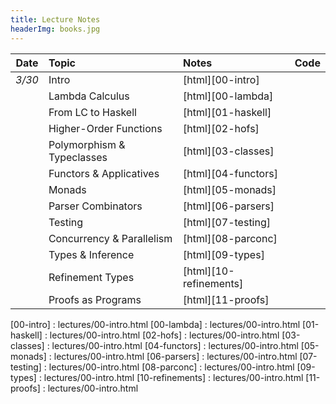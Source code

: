 ```yaml
---
title: Lecture Notes
headerImg: books.jpg
---
```



| **Date**   | **Topic**                       | **Notes**                 | **Code**      |
|:----------:|:--------------------------------|:--------------------------|:--------------|
| *3/30*     | Intro                           | [html][00-intro]          |               |
|            | Lambda Calculus                 | [html][00-lambda]         |               |
|            | From LC to Haskell              | [html][01-haskell]        |               |
|            | Higher-Order Functions          | [html][02-hofs]           |               | 
|            | Polymorphism & Typeclasses      | [html][03-classes]        |               |
|            | Functors & Applicatives         | [html][04-functors]       |               | 
|            | Monads                          | [html][05-monads]         |               |
|            | Parser Combinators              | [html][06-parsers]        |               |
|            | Testing                         | [html][07-testing]        |               | 
|            | Concurrency & Parallelism       | [html][08-parconc]        |               | 
|            | Types & Inference               | [html][09-types]          |               |            
|            | Refinement Types                | [html][10-refinements]    |               |          
|            | Proofs as Programs              | [html][11-proofs]         |               | 



<!-- 
## Topics 

Week 1
- Intro
- LC 

Week 2
- Haskell 101
- HOFs

Week 3
- Type-Classes 
- Ord, Monoid, Functor

Week 4
- Applicative
- Monads (Maybe, Either, State, List)

Week 5
- Parser combinators
- Testing

Week 6
- Parallelism
- Concurrency 

Week 7
- Verification & Refinement Types

Week 8
- Termination
- Proofs


## Assignments 

- TIC-TAC-TOE
  * AI 
  
- SNAKE 
  * 1-Player (AI)
  * 2-Player (AI)
  * Server


00 - (elsa from CSE 130)
01 - Haskell (shapes, fractal-gloss, recursion, file-find-IO)
02 - (from wi16 - skip BST)
03 - (from wi16 + full BST - circuit)
04 - (from wi16 + BST-BAL? + get-set-kv-list-proof?)

TODO
   - snake AI in 01?

projects
   - yesod/grader
   - yesod/photo-share
   - ghcjs/invaders
   - ghcjs/pong
   - brick/invaders
   - brick/pong
   - ???



**Date**     **Topic**                                          **Notes**
--------     ----------------------------------------------     --------------------------
   *4/1*     Introduction & The Lambda Calculus                 [pdf][pdf-intro] [pdf][pdf-lambda] [notes][notes1]
   *1/7*     From LC to Haskell                                 [pdf][pdf-haskell]  [hs][hs1]
  *1/14*     Higher-Order Functions                             [html][lec2]  [hs][lhs2]
  *1/21*     Polymorphism & Typeclasses                         [html-A][lec3] [html-B][lec4]  [hs-B][lhs3] [hs-B][lhs4] 
  *1/28*     Functors                                           [html][lec7]  [hs][lhs7]
  *1/22*     Monads                                             [html][lec7]  [hs][lhs7]
  *2/10*     Parser Combinators                                 [html][lec9]  [hs][lhs9] 
  *2/17*     Testing                                            [html][lec10] [hs][lhs10]
  *2/19*     Concurrency                                        [pdf][pdf13]  [hs][lhs13] [html][lec13]
  *2/24*     Lambda Calculus                                    [pdf][pdf14]
   *3/3*     Hindley-Milner                                     [html][lec15] [hs][lhs15]
   *3/5*     Refinement Types                                   [html][lecLH] [pdf][pdfLH] [VM](https://piazza.com/class/i4kkvjdaoqj7aj?cid=11)

----------------------------------------------------------------------------------
-->

[00-intro]       : lectures/00-intro.html 
[00-lambda]      : lectures/00-intro.html
[01-haskell]     : lectures/00-intro.html 
[02-hofs]        : lectures/00-intro.html
[03-classes]     : lectures/00-intro.html
[04-functors]    : lectures/00-intro.html
[05-monads]      : lectures/00-intro.html
[06-parsers]     : lectures/00-intro.html
[07-testing]     : lectures/00-intro.html
[08-parconc]     : lectures/00-intro.html
[09-types]       : lectures/00-intro.html
[10-refinements] : lectures/00-intro.html
[11-proofs]      : lectures/00-intro.html 


[pdf-intro]: static/lec-intro-2x2.pdf 
[pdf-lambda]: static/lec-lambda-2x2.pdf
[pdf-haskell]: static/lec-haskell-2x2.pdf

[notes1]: https://piazza.com/class/ij0wjmlgp4r1gp?cid=7
[hs1]:  static/lec-intro.hs 
[lhs1]: static/lec-intro.lhs

[lec2]: lectures/lec-higher-order-1.html
[lhs2]: lectures/lec-higher-order-1.lhs
[lec2s]: slides/lec-higher-order.lhs.slides.html

[lec3]: lectures/lec-higher-order-2.html
[lhs3]: lectures/lec-higher-order-2.lhs
[lec3s]: slides/lec-polymorphism.lhs.slides.html

[lec4]: lectures/lec-typeclasses.html
[lhs4]: lectures/lec-typeclasses.lhs

[lec7]: lectures/lec-monads.html
[lhs7]: lectures/lec-monads.lhs

[lec9]: lectures/lec-parsers.html
[lhs9]: lectures/lec-parsers.lhs

[lec10]: lectures/lec-quickcheck.html
[lhs10]: lectures/lec-quickcheck.lhs

[pdf13]: static/lec-stm-2x2.pdf
[lec13]: lectures/lec-stm.html
[lhs13]: lectures/lec-stm.lhs


[lec15]: lectures/lec-inference.html
[lhs15]: lectures/lec-inference.lhs

[lecLH]: http://ucsd-progsys.github.io/liquidhaskell-tutorial/
[pdfLH]: http://ucsd-progsys.github.io/liquidhaskell-tutorial/book.pdf


<!--
[lec11]: lectures/lec-transformers.html
[lhs11]: lectures/lec-transformers.lhs

[lec5]: lectures/lec-animation.html
[lhs5]: lectures/lec-animation.lhs

[lec6]: lectures/lec-reactive.html
[lhs6]: lectures/lec-reactive.lhs

[lec12]: slides/lec-parallel.markdown.slides.html
[cod12]: https://github.com/ranjitjhala/par-tutorial
-->







